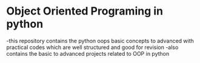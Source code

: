 # Object Oriented Programing in python
 -this repository contains the python oops basic concepts to advanced with practical codes which are well structured and good for revision
 -also contains the basic to advanced projects related to OOP in python
